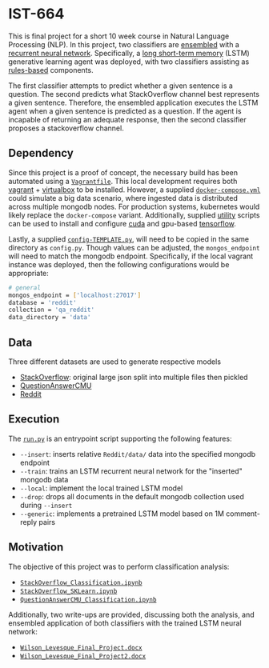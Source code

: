# IST-664

This is final project for a short 10 week course in Natural Language Processing (NLP). In this project, two classifiers are [ensembled](https://en.wikipedia.org/wiki/Ensemble_learning) with a [recurrent neural network](https://www.youtube.com/watch?v=6niqTuYFZLQ). Specifically, a [long short-term memory](https://en.wikipedia.org/wiki/Long_short-term_memory) (LSTM) generative learning agent was deployed, with two classifiers assisting as [rules-based](https://en.wikipedia.org/wiki/Rule-based_machine_learning) components.

The first classifier attempts to predict whether a given sentence is a question. The second predicts what StackOverflow channel best represents a given sentence. Therefore, the ensembled application executes the LSTM agent when a given sentence is predicted as a question. If the agent is incapable of returning an adequate response, then the second classifier proposes a stackoverflow channel.

## Dependency

Since this project is a proof of concept, the necessary build has been automated using a [`Vagrantfile`](https://github.com/jeff1evesque/ist-664/blob/master/Vagrantfile). This local development requires both [vagrant](https://www.vagrantup.com/) + [virtualbox](https://www.virtualbox.org/) to be installed. However, a supplied [`docker-compose.yml`](https://github.com/jeff1evesque/ist-664/blob/master/docker-compose.yml) could simulate a big data scenario, where ingested data is distributed across multiple mongodb nodes. For production systems, kubernetes would likely replace the `docker-compose` variant. Additionally, supplied [utility](https://github.com/jeff1evesque/ist-664/tree/master/utility) scripts can be used to install and configure [cuda](https://www.geforce.com/hardware/technology/cuda) and gpu-based [tensorflow](https://www.tensorflow.org/).

Lastly, a supplied [`config-TEMPLATE.py`](https://github.com/jeff1evesque/ist-664/blob/master/config-TEMPLATE.py), will need to be copied in the same directory as `config.py`. Though values can be adjusted, the `mongos_endpoint` will need to match the mongodb endpoint. Specifically, if the local vagrant instance was deployed, then the following configurations would be appropriate:

```bash
# general
mongos_endpoint = ['localhost:27017']
database = 'reddit'
collection = 'qa_reddit'
data_directory = 'data'
```

## Data

Three different datasets are used to generate respective models

- [StackOverflow](https://github.com/jeff1evesque/ist-664/tree/master/StackOverflow/data): original large json split into multiple files then pickled
- [QuestionAnswerCMU](https://github.com/jeff1evesque/ist-664/tree/master/QuestionAnswerCMU/data)
- [Reddit](https://github.com/jeff1evesque/ist-664/tree/master/Reddit/data)

## Execution

The [`run.py`](https://github.com/jeff1evesque/ist-664/blob/master/run.py) is an entrypoint script supporting the following features:

- `--insert`: inserts relative `Reddit/data/` data into the specified mongodb endpoint
- `--train`: trains an LSTM recurrent neural network for the "inserted" mongodb data
- `--local`: implement the local trained LSTM model
- `--drop`: drops all documents in the default mongodb collection used during `--insert`
- `--generic`: implements a pretrained LSTM model based on 1M comment-reply pairs

## Motivation

The objective of this project was to perform classification analysis:

- [`StackOverflow_Classification.ipynb`](https://github.com/jeff1evesque/ist-664/blob/master/StackOverflow/StackOverflow_Classification.ipynb)
- [`StackOverflow_SKLearn.ipynb`](https://github.com/jeff1evesque/ist-664/blob/master/StackOverflow/StackOverflow_SKLearn.ipynb)
- [`QuestionAnswerCMU_Classification.ipynb`](https://github.com/jeff1evesque/ist-664/blob/master/QuestionAnswerCMU/QuestionAnswerCMU_Classification.ipynb)

Additionally, two write-ups are provided, discussing both the analysis, and ensembled application of both classifiers with the trained LSTM neural network:

- [`Wilson_Levesque_Final_Project.docx`](Wilson_Levesque_Final_Project.docx)
- [`Wilson_Levesque_Final_Project2.docx`](Wilson_Levesque_Final_Project2.docx)
